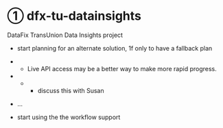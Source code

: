 # ① dfx-tu-datainsights
DataFix TransUnion Data Insights project

* start planning for an alternate solution, 1f only to have a fallback plan
* * Live API access may be a better way to make more rapid progress.
* * * discuss this with Susan
* ...

* start using the the workflow support
